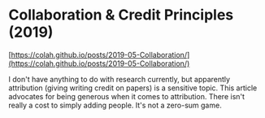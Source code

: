 # Collaboration & Credit Principles (2019)

[https://colah.github.io/posts/2019-05-Collaboration/](https://colah.github.io/posts/2019-05-Collaboration/)

I don't have anything to do with research currently, but apparently attribution (giving writing credit on papers) is a sensitive topic. This article advocates for being generous when it comes to attribution. There isn't really a cost to simply adding people. It's not a zero-sum game.